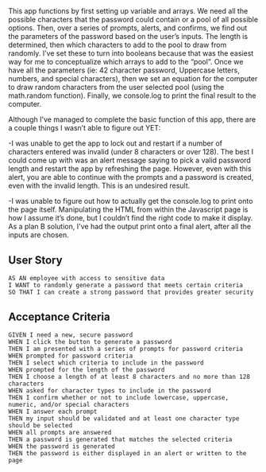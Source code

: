

##
This app functions by first setting up variable and arrays. We need all the possible characters that the password could contain or a pool of all possible options. Then, over a series of prompts, alerts, and confirms, we find out the parameters of the password based on the user’s inputs. The length is determined, then which characters to add to the pool to draw from randomly. I’ve set these to turn into booleans because that was the easiest way for me to conceptualize which arrays to add to the “pool”. Once we have all the parameters (ie: 42 character password, Uppercase letters, numbers, and special characters), then we set an equation for the computer to draw random characters from the user selected pool (using the math.random function). Finally, we console.log to print the final result to the computer.


Although I’ve managed to complete the basic function of this app, there are a couple things I wasn’t able to figure out YET:

-I was unable to get the app to lock out and restart if a number of characters entered was invalid (under 8 characters or over 128). The best I could come up with was an alert message saying to pick a valid password length and restart the app by refreshing the page. However, even with this alert, you are able to continue with the prompts and a password is created, even with the invalid length. This is an undesired result.

-I was unable to figure out how to actually get the console.log to print onto the page itself. Manipulating the HTML from within the Javascript page is how I assume it’s done, but I couldn’t find the right code to make it display. As a plan B solution, I've had the output print onto a final alert, after all the inputs are chosen.

## User Story

```
AS AN employee with access to sensitive data
I WANT to randomly generate a password that meets certain criteria
SO THAT I can create a strong password that provides greater security
```

## Acceptance Criteria

```
GIVEN I need a new, secure password
WHEN I click the button to generate a password
THEN I am presented with a series of prompts for password criteria
WHEN prompted for password criteria
THEN I select which criteria to include in the password
WHEN prompted for the length of the password
THEN I choose a length of at least 8 characters and no more than 128 characters
WHEN asked for character types to include in the password
THEN I confirm whether or not to include lowercase, uppercase, numeric, and/or special characters
WHEN I answer each prompt
THEN my input should be validated and at least one character type should be selected
WHEN all prompts are answered
THEN a password is generated that matches the selected criteria
WHEN the password is generated
THEN the password is either displayed in an alert or written to the page
```